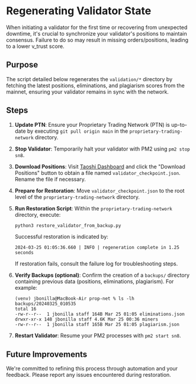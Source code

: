 # Regenerating Validator State

When initiating a validator for the first time or recovering from unexpected downtime, it's crucial to synchronize your validator's positions to maintain consensus. Failure to do so may result in missing orders/positions, leading to a lower v_trust score.

## Purpose

The script detailed below regenerates the `validation/*` directory by fetching the latest positions, eliminations, and plagiarism scores from the mainnet, ensuring your validator remains in sync with the network.

## Steps

1. **Update PTN**: Ensure your Proprietary Trading Network (PTN) is up-to-date by executing `git pull origin main` in the `proprietary-trading-network` directory.
2. **Stop Validator**: Temporarily halt your validator with PM2 using `pm2 stop sn8`.
3. **Download Positions**: Visit [Taoshi Dashboard](https://dashboard.taoshi.io/) and click the "Download Positions" button to obtain a file named `validator_checkpoint.json`. Rename the file if necessary.
4. **Prepare for Restoration**: Move `validator_checkpoint.json` to the root level of the `proprietary-trading-network` directory.
5. **Run Restoration Script**: Within the `proprietary-trading-network` directory, execute:

    ```bash
    python3 restore_validator_from_backup.py
    ```

     Successful restoration is indicated by:
    ```
    2024-03-25 01:05:36.660 | INFO | regeneration complete in 1.25 seconds
    ```
     If restoration fails, consult the failure log for troubleshooting steps.

6. **Verify Backups (optional)**: Confirm the creation of a `backups/` directory containing previous data (positions, eliminations, plagiarism). For example:
    ```
    (venv) jbonilla@MacBook-Air prop-net % ls -lh backups/20240325_010535
    total 16
    -rw-r--r--  1 jbonilla staff 164B Mar 25 01:05 eliminations.json
    drwxr-xr-x 148 jbonilla staff 4.6K Mar 25 00:36 miners
    -rw-r--r--  1 jbonilla staff 165B Mar 25 01:05 plagiarism.json
    ```
   
7. **Restart Validator**: Resume your PM2 processes with `pm2 start sn8`.

## Future Improvements

We're committed to refining this process through automation and your feedback. Please report any issues encountered during restoration.
